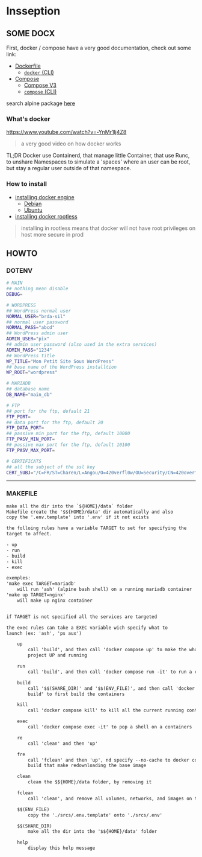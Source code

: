 # Insseption

## SOME DOCX

First, docker / compose have a very good documentation, check out some link:

- [Dockerfile](https://docs.docker.com/engine/reference/builder/)
  - [`docker` (CLI)](https://docs.docker.com/engine/reference/commandline/cli/)
- [Compose](https://docs.docker.com/compose/compose-file/)
  - [Compose V3](https://docs.docker.com/compose/compose-file/compose-file-v3/)
  - [`compose` (CLI)](https://docs.docker.com/compose/reference/)

search alpine package [here](https://pkgs.alpinelinux.org/packages)

### What's docker

https://www.youtube.com/watch?v=-YnMr1lj4Z8
> a very good video on how docker works

TL;DR
Docker use Containerd, that manage little Container, that use Runc, to unshare Namespaces to simulate a 'spaces' where an user can be root, but stay a regular user outside of that namespace.

### How to install

- [installing docker engine](https://docs.docker.com/engine/install/)
  - [Debian](https://docs.docker.com/engine/install/debian)
  - [Ubuntu](https://docs.docker.com/engine/install/ubuntu)
- [installing docker rootless](https://docs.docker.com/engine/security/rootless/)
> installing in rootless means that docker will not have root privileges on host
> more secure in prod

## HOWTO

### DOTENV

```bash
# MAIN
## nothing mean disable
DEBUG=

# WORDPRESS
## WordPress normal user
NORMAL_USER="brda-sil"
## normal user password
NORMAL_PASS="abcd"
## WordPress admin user
ADMIN_USER="pix"
## admin user password (also used in the extra services)
ADMIN_PASS="1234"
## WordPress title
WP_TITLE="Mon Petit Site Sous WordPress"
## base name of the WordPress installtion
WP_ROOT="wordpress"

# MARIADB
## database name
DB_NAME="main_db"

# FTP
## port for the ftp, default 21
FTP_PORT=
## data port for the ftp, default 20
FTP_DATA_PORT=
## passive min port for the ftp, default 10000
FTP_PASV_MIN_PORT=
## passive max port for the ftp, default 10100
FTP_PASV_MAX_PORT=

# CERTIFICATS
## all the subject of the ssl key
CERT_SUBJ="/C=FR/ST=Charen/L=Angou/O=420verfl0w/OU=Security/CN=420overfl0w"
```

---

### MAKEFILE

```txt
make all the dir into the `${HOME}/data` folder
Makefile create the '$${HOME}/data' dir automatically and also
copy the '.env.template' into '.env' if it not exists

the folloing rules have a variable TARGET to set for specifying the
target to affect.

- up
- run
- build
- kill
- exec

exemples:
'make exec TARGET=mariadb'
	will run 'ash' (alpine bash shell) on a running mariadb container
'make up TARGET=nginx'
	will make up nginx container


if TARGET is not specified all the services are targeted

the exec rules can take a EXEC variable wich specify what to
launch (ex: 'ash', 'ps aux')

	up
		call 'build', and then call 'docker compose up' to make the whole
		project UP and running

	run
		call 'build', and then call 'docker compose run -it' to run a containers

	build
		call '$$(SHARE_DIR)' and '$$(ENV_FILE)', and then call 'docker compose
		build' to first build the containers

	kill
		call 'docker compose kill' to kill all the current running containers

	exec
		call 'docker compose exec -it' to pop a shell on a containers

	re
		call 'clean' and then 'up'

	fre
		call 'fclean' and then 'up', nd specify --no-cache to docker compose
		build that make redownloading the base image

	clean
		clean the $${HOME}/data folder, by removing it

	fclean
		call 'clean', and remove all volumes, networks, and images on the host

	$$(ENV_FILE)
		copy the './srcs/.env.template' onto './srcs/.env'

	$$(SHARE_DIR)
		make all the dir into the '$${HOME}/data' folder

	help
		display this help message
```
